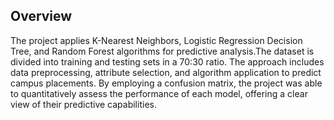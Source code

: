 ## Overview
The project applies K-Nearest Neighbors, Logistic Regression Decision Tree, and Random Forest algorithms for predictive analysis.The dataset is divided into training and testing sets in a 70:30 ratio. The approach includes data preprocessing, attribute selection, and algorithm application to predict campus placements. By employing a confusion matrix, the project was able to quantitatively assess the performance of each model, offering a clear view of their predictive capabilities.  
